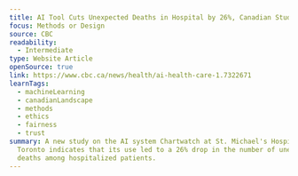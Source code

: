 ```yaml
---
title: AI Tool Cuts Unexpected Deaths in Hospital by 26%, Canadian Study Finds
focus: Methods or Design
source: CBC
readability:
  - Intermediate
type: Website Article
openSource: true
link: https://www.cbc.ca/news/health/ai-health-care-1.7322671
learnTags:
  - machineLearning
  - canadianLandscape
  - methods
  - ethics
  - fairness
  - trust
summary: A new study on the AI system Chartwatch at St. Michael's Hospital in
  Toronto indicates that its use led to a 26% drop in the number of unexpected
  deaths among hospitalized patients.
---
```

